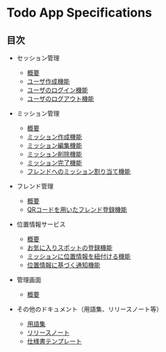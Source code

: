 # Todo App Specifications

## 目次

- セッション管理
  - [概要](session_managements/overview.md)
  - [ユーザ作成機能](session_managements/signup.md)
  - [ユーザのログイン機能](session_managements/signin.md)
  - [ユーザのログアウト機能](session_managements/signout.md)

- ミッション管理
  - [概要](mission_managements/overview.md)
  - [ミッション作成機能](mission_managements/create_mission.md)
  - [ミッション編集機能](mission_managements/edit_mission.md)
  - [ミッション削除機能](mission_managements/delete_mission.md)
  - [ミッション完了機能](mission_managements/complete_mission.md)
  - [フレンドへのミッション割り当て機能](mission_managements/assign_mission.md)

- フレンド管理
  - [概要](friend_managements/overview.md)
  - [QRコードを用いたフレンド登録機能](friend_managements/qr_code_registration.md)

- 位置情報サービス
  - [概要](location_services/overview.md)
  - [お気に入りスポットの登録機能](location_services/favorite_places.md)
  - [ミッションに位置情報を紐付ける機能](location_services/location_based_mission.md)
  - [位置情報に基づく通知機能](location_services/notification.md)

- 管理画面
  - [概要](admins/overview.md)

- その他のドキュメント（用語集、リリースノート等）
  - [用語集](miscellaneous/glossary.md)
  - [リリースノート](miscellaneous/release-notes.md)
  - [仕様書テンプレート](miscellaneous/template.md)
